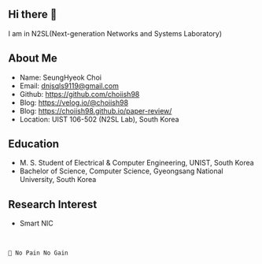 ## Hi there 👋
I am in N2SL(Next-generation Networks and Systems Laboratory)

## About Me
- Name: SeungHyeok Choi
- Email: dnjsqls9119@gmail.com
- Github: https://github.com/choiish98
- Blog: https://velog.io/@choiish98
- Blog: https://choiish98.github.io/paper-review/
- Location: UIST 106-502 (N2SL Lab), South Korea

## Education
- M. S. Student of Electrical & Computer Engineering, UNIST, South Korea
- Bachelor of Science, Computer Science, Gyeongsang National University, South Korea

## Research Interest
- Smart NIC

<br>

```💬 No Pain No Gain```
